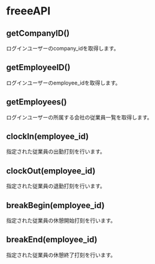 # freeeAPI

## getCompanyID()
ログインユーザーのcompany_idを取得します。

## getEmployeeID()
ログインユーザーのemployee_idを取得します。

## getEmployees()
ログインユーザーの所属する会社の従業員一覧を取得します。

## clockIn(employee_id)
指定された従業員の出勤打刻を行います。

## clockOut(employee_id)
指定された従業員の退勤打刻を行います。

## breakBegin(employee_id)
指定された従業員の休憩開始打刻を行います。

## breakEnd(employee_id)
指定された従業員の休憩終了打刻を行います。
